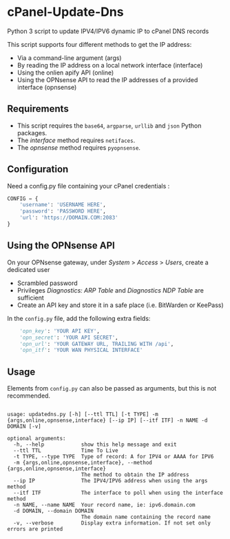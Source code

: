 # cPanel-Update-Dns
Python 3 script to update IPV4/IPV6 dynamic IP to cPanel DNS records

This script supports four different methods to get the IP address:
 * Via a command-line argument (args)
 * By reading the IP address on a local network interface (interface)
 * Using the onlien apify API (online)
 * Using the OPNsense API to read the IP addresses of a provided interface (opnsense)

## Requirements

 * This script requires the `base64`, `argparse`, `urllib` and `json` Python packages.
 * The *interface* method requires `netifaces`.
 * The *opnsense* method requires `pyopnsense`.

## Configuration
Need a config.py file containing your cPanel credentials :

```python
CONFIG = {
    'username': 'USERNAME HERE',
    'password': 'PASSWORD HERE',
    'url': 'https://DOMAIN.COM:2083'
}
```

## Using the OPNsense API
On your OPNsense gateway, under _System_ > _Access_ > _Users_, create a dedicated user
 * Scrambled password
 * Privileges *Diagnostics: ARP Table* and *Diagnostics NDP Table* are sufficient
 * Create an API key and store it in a safe place (i.e. BitWarden or KeePass)

In the `config.py` file, add the following extra fields:
```python
    'opn_key': 'YOUR API KEY',
    'opn_secret': 'YOUR API SECRET',
    'opn_url': 'YOUR GATEWAY URL, TRAILING WITH /api',
    'opn_itf': 'YOUR WAN PHYSICAL INTERFACE'
```

## Usage
Elements from `config.py` can also be passed as arguments, but this is not recommended.

```shell

usage: updatedns.py [-h] [--ttl TTL] [-t TYPE] -m {args,online,opnsense,interface} [--ip IP] [--itf ITF] -n NAME -d DOMAIN [-v]

optional arguments:
  -h, --help            show this help message and exit
  --ttl TTL             Time To Live
  -t TYPE, --type TYPE  Type of record: A for IPV4 or AAAA for IPV6
  -m {args,online,opnsense,interface}, --method {args,online,opnsense,interface}
                        The method to obtain the IP address
  --ip IP               The IPV4/IPV6 address when using the args method
  --itf ITF             The interface to poll when using the interface method
  -n NAME, --name NAME  Your record name, ie: ipv6.domain.com
  -d DOMAIN, --domain DOMAIN
                        The domain name containing the record name
  -v, --verbose         Display extra information. If not set only errors are printed

  ```